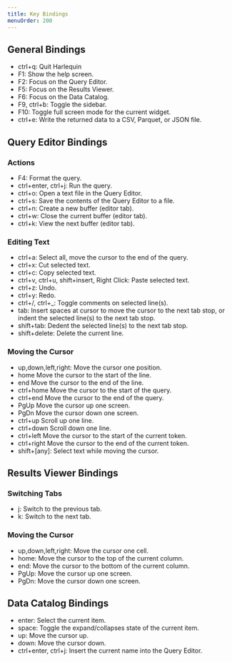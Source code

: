 ```yaml
---
title: Key Bindings
menuOrder: 200
---
```


<script>
    import Key from "$lib/components/key.svelte"
</script>

## General Bindings

- <Key>ctrl+q</Key>: Quit Harlequin
- <Key>F1</Key>: Show the help screen.
- <Key>F2</Key>: Focus on the Query Editor.
- <Key>F5</Key>: Focus on the Results Viewer.
- <Key>F6</Key>: Focus on the Data Catalog.
- <Key>F9</Key>, <Key>ctrl+b</Key>: Toggle the sidebar.
- <Key>F10</Key>: Toggle full screen mode for the current widget.
- <Key>ctrl+e</Key>: Write the returned data to a CSV, Parquet, or JSON file.

## Query Editor Bindings

### Actions

- <Key>F4</Key>: Format the query.
- <Key>ctrl+enter</Key>, <Key>ctrl+j</Key>: Run the query.
- <Key>ctrl+o</Key>: Open a text file in the Query Editor.
- <Key>ctrl+s</Key>: Save the contents of the Query Editor to a file.
- <Key>ctrl+n</Key>: Create a new buffer (editor tab).
- <Key>ctrl+w</Key>: Close the current buffer (editor tab).
- <Key>ctrl+k</Key>: View the next buffer (editor tab).

### Editing Text

- <Key>ctrl+a</Key>: Select all, move the cursor to the end of the query.
- <Key>ctrl+x</Key>: Cut selected text.
- <Key>ctrl+c</Key>: Copy selected text.
- <Key>ctrl+v</Key>, <Key>ctrl+u</Key>, <Key>shift+insert</Key>, <Key>Right Click</Key>: Paste selected text.
- <Key>ctrl+z</Key>: Undo.
- <Key>ctrl+y</Key>: Redo.
- <Key>ctrl+/</Key>, <Key>ctrl+\_</Key>: Toggle comments on selected line(s).
- <Key>tab</Key>: Insert spaces at cursor to move the cursor to the next tab stop, or indent the selected line(s) to the next tab stop.
- <Key>shift+tab</Key>: Dedent the selected line(s) to the next tab stop.
- <Key>shift+delete</Key>: Delete the current line.

### Moving the Cursor

- <Key>up</Key>,<Key>down</Key>,<Key>left</Key>,<Key>right</Key>: Move the cursor one position.
- <Key>home</Key> Move the cursor to the start of the line.
- <Key>end</Key> Move the cursor to the end of the line.
- <Key>ctrl+home</Key> Move the cursor to the start of the query.
- <Key>ctrl+end</Key> Move the cursor to the end of the query.
- <Key>PgUp</Key> Move the cursor up one screen.
- <Key>PgDn</Key> Move the cursor down one screen.
- <Key>ctrl+up</Key> Scroll up one line.
- <Key>ctrl+down</Key> Scroll down one line.
- <Key>ctrl+left</Key> Move the cursor to the start of the current token.
- <Key>ctrl+right</Key> Move the cursor to the end of the current token.
- <Key>shift+[any]</Key>: Select text while moving the cursor.

## Results Viewer Bindings

### Switching Tabs

- <Key>j</Key>: Switch to the previous tab.
- <Key>k</Key>: Switch to the next tab.

### Moving the Cursor

- <Key>up</Key>,<Key>down</Key>,<Key>left</Key>,<Key>right</Key>: Move the cursor one cell.
- <Key>home</Key>: Move the cursor to the top of the current column.
- <Key>end</Key>: Move the cursor to the bottom of the current column.
- <Key>PgUp</Key>: Move the cursor up one screen.
- <Key>PgDn</Key>: Move the cursor down one screen.

## Data Catalog Bindings

- <Key>enter</Key>: Select the current item.
- <Key>space</Key>: Toggle the expand/collapses state of the current item.
- <Key>up</Key>: Move the cursor up.
- <Key>down</Key>: Move the cursor down.
- <Key>ctrl+enter</Key>, <Key>ctrl+j</Key>: Insert the current name into the Query Editor.
